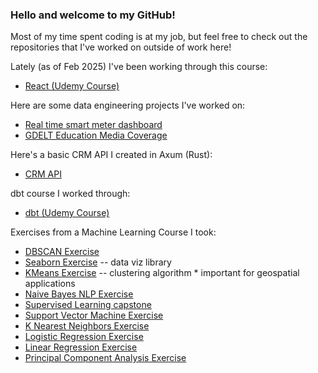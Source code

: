 ### Hello and welcome to my GitHub!

Most of my time spent coding is at my job, but feel free to check out the repositories that I've worked on outside of work here! 

Lately (as of Feb 2025) I've been working through this course:  
- [React (Udemy Course)](https://github.com/yohn-dezmon/udemy-react-2024)

Here are some data engineering projects I've worked on:  
- [Real time smart meter dashboard](https://github.com/yohn-dezmon/realtime-smart-meter-dashboard)
-  [GDELT Education Media Coverage](https://github.com/yohn-dezmon/education-gdelt)

Here's a basic CRM API I created in Axum (Rust):  
- [CRM API](https://github.com/yohn-dezmon/jd_crm_api)

dbt course I worked through:  
- [dbt (Udemy Course)](https://github.com/yohn-dezmon/dbt-course)

Exercises from a Machine Learning Course I took:  
- [DBSCAN Exercise](https://github.com/yohn-dezmon/dbscan-outlier-exercise) 
- [Seaborn Exercise](https://github.com/yohn-dezmon/seaborn-exercise) -- data viz library  
- [KMeans Exercise](https://github.com/yohn-dezmon/kmeans-exercise) -- clustering algorithm * important for geospatial applications  
- [Naive Bayes NLP Exercise](https://github.com/yohn-dezmon/nlp-exercise)  
- [Supervised Learning capstone](https://github.com/yohn-dezmon/supervised-learning-capstone)   
- [Support Vector Machine Exercise](https://github.com/yohn-dezmon/svm-exercise)   
- [K Nearest Neighbors Exercise](https://github.com/yohn-dezmon/knn-exercise)  
- [Logistic Regression Exercise](https://github.com/yohn-dezmon?tab=repositories)  
- [Linear Regression Exercise](https://github.com/yohn-dezmon/linear-regression-project)
- [Principal Component Analysis Exercise](https://github.com/yohn-dezmon/pca-digits-dataset)


<!--
**yohn-dezmon/yohn-dezmon** is a ✨ _special_ ✨ repository because its `README.md` (this file) appears on your GitHub profile.

Here are some ideas to get you started:

- 🔭 I’m currently working on ...
- 🌱 I’m currently learning ...
- 👯 I’m looking to collaborate on ...
- 🤔 I’m looking for help with ...
- 💬 Ask me about ...
- 📫 How to reach me: ...
- 😄 Pronouns: ...
- ⚡ Fun fact: ...
-->
